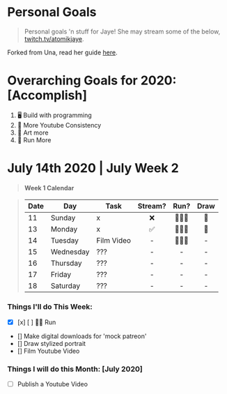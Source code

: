 Personal Goals
==============

> Personal goals 'n stuff for Jaye! She may stream some of the below, [twitch.tv/atomikjaye](http://www.twitch.tv/atomikjaye).

Forked from Una, read her guide [here](http://una.im/personal-goals-guide).

# Overarching Goals for 2020: [Accomplish]
1. 🖥 Build with programming
2. 🏬 More Youtube Consistency
3. 🎨 Art more
4. 💓 Run More

# July 14th 2020 | July Week 2


> #### Week 1 Calendar

> | Date | Day         | Task           | Stream?| Run?  | Draw  |
> | ---- | ----------  | -------------  | :-----:|:-----:|:-----:|
> |  11  | Sunday      | x              | ❌ | 🏃🏾‍♀️ | 🎨 |
> |  13  | Monday      | x              | ✅ | 🏃🏾‍♀️ | 🎨 |
> |  14  | Tuesday     | Film Video     | -   | 🏃🏾‍♀️ | - |
> |  15  | Wednesday   | ???            | -   | - | - |
> |  16  | Thursday    | ???            | -   | - | - |
> |  17  | Friday      | ???            | -   | - | - |
> |  18  | Saturday    | ???            | -   | - | - |


### Things I'll do This Week:
- [x] [x] [ ] 💪🏾 Run
- [] Make digital downloads for 'mock patreon'
- [] Draw stylized portrait
- [] Film Youtube Video

### Things I will do this Month: [July 2020]
- [ ] Publish a Youtube Video
